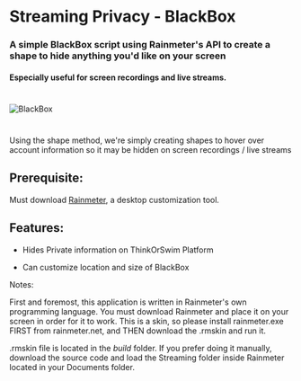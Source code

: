 # Streaming Privacy - BlackBox
### A simple BlackBox script using Rainmeter's API to create a shape to hide anything you'd like on your screen

#### Especially useful for screen recordings and live streams. 

#

![BlackBox](https://i.imgur.com/maBXRWu.png)
#

Using the shape method, we're simply creating shapes to hover over account information so it may be hidden on screen recordings / live streams

## Prerequisite:

Must download [Rainmeter](https://www.rainmeter.net/), a desktop customization tool.

##

## Features:

- Hides Private information on ThinkOrSwim Platform

- Can customize location and size of BlackBox






Notes:

First and foremost, this application is written in Rainmeter's own programming language. You must download Rainmeter and place it on your screen in order for it to work. This is a skin, so please install rainmeter.exe FIRST from rainmeter.net, and THEN download the .rmskin and run it.

.rmskin file is located in the *build* folder. If you prefer doing it manually, download the source code and load the Streaming folder inside Rainmeter located in your Documents folder.
